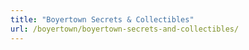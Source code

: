 ```yaml
---
title: "Boyertown Secrets & Collectibles"
url: /boyertown/boyertown-secrets-and-collectibles/
---
```

